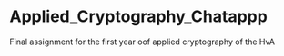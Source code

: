 # Applied_Cryptography_Chatappp

Final assignment for the first year oof applied cryptography of the HvA
